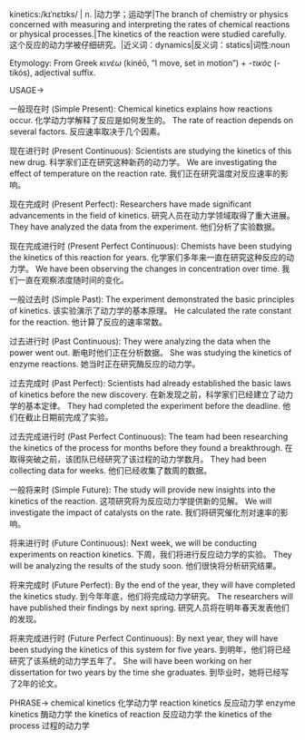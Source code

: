 kinetics:/kɪˈnɛtɪks/ | n. |动力学；运动学|The branch of chemistry or physics concerned with measuring and interpreting the rates of chemical reactions or physical processes.|The kinetics of the reaction were studied carefully.  这个反应的动力学被仔细研究。|近义词：dynamics|反义词：statics|词性:noun

Etymology:  From Greek *κινέω* (kinéō, “I move, set in motion”) + *-τικός* (-tikós), adjectival suffix.

USAGE->

一般现在时 (Simple Present):
Chemical kinetics explains how reactions occur. 化学动力学解释了反应是如何发生的。
The rate of reaction depends on several factors. 反应速率取决于几个因素。


现在进行时 (Present Continuous):
Scientists are studying the kinetics of this new drug. 科学家们正在研究这种新药的动力学。
We are investigating the effect of temperature on the reaction rate. 我们正在研究温度对反应速率的影响。


现在完成时 (Present Perfect):
Researchers have made significant advancements in the field of kinetics. 研究人员在动力学领域取得了重大进展。
They have analyzed the data from the experiment. 他们分析了实验数据。


现在完成进行时 (Present Perfect Continuous):
Chemists have been studying the kinetics of this reaction for years.  化学家们多年来一直在研究这种反应的动力学。
We have been observing the changes in concentration over time. 我们一直在观察浓度随时间的变化。


一般过去时 (Simple Past):
The experiment demonstrated the basic principles of kinetics.  该实验演示了动力学的基本原理。
He calculated the rate constant for the reaction. 他计算了反应的速率常数。


过去进行时 (Past Continuous):
They were analyzing the data when the power went out.  断电时他们正在分析数据。
She was studying the kinetics of enzyme reactions. 她当时正在研究酶反应的动力学。


过去完成时 (Past Perfect):
Scientists had already established the basic laws of kinetics before the new discovery.  在新发现之前，科学家们已经建立了动力学的基本定律。
They had completed the experiment before the deadline. 他们在截止日期前完成了实验。


过去完成进行时 (Past Perfect Continuous):
The team had been researching the kinetics of the process for months before they found a breakthrough.  在取得突破之前，该团队已经研究了该过程的动力学数月。
They had been collecting data for weeks.  他们已经收集了数周的数据。


一般将来时 (Simple Future):
The study will provide new insights into the kinetics of the reaction. 这项研究将为反应动力学提供新的见解。
We will investigate the impact of catalysts on the rate. 我们将研究催化剂对速率的影响。


将来进行时 (Future Continuous):
Next week, we will be conducting experiments on reaction kinetics. 下周，我们将进行反应动力学的实验。
They will be analyzing the results of the study soon. 他们很快将分析研究结果。


将来完成时 (Future Perfect):
By the end of the year, they will have completed the kinetics study. 到今年年底，他们将完成动力学研究。
The researchers will have published their findings by next spring. 研究人员将在明年春天发表他们的发现。


将来完成进行时 (Future Perfect Continuous):
By next year, they will have been studying the kinetics of this system for five years. 到明年，他们将已经研究了该系统的动力学五年了。
She will have been working on her dissertation for two years by the time she graduates. 到毕业时，她将已经写了2年的论文。



PHRASE->
chemical kinetics 化学动力学
reaction kinetics 反应动力学
enzyme kinetics 酶动力学
the kinetics of reaction 反应动力学
the kinetics of the process 过程的动力学
